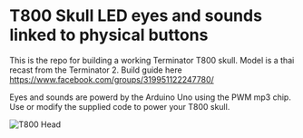 # T800 Skull LED eyes and sounds linked to physical buttons

This is the repo for building a working Terminator T800 skull. Model is a thai recast from the Terminator 2.
Build guide here https://www.facebook.com/groups/319951122247780/

Eyes and sounds are powerd by the Arduino Uno using the PWM mp3 chip. Use or modify the supplied code to power your T800 skull.

![T800 Head](https://github.com/my-mo/t800-final/blob/master/t800.jpg)
